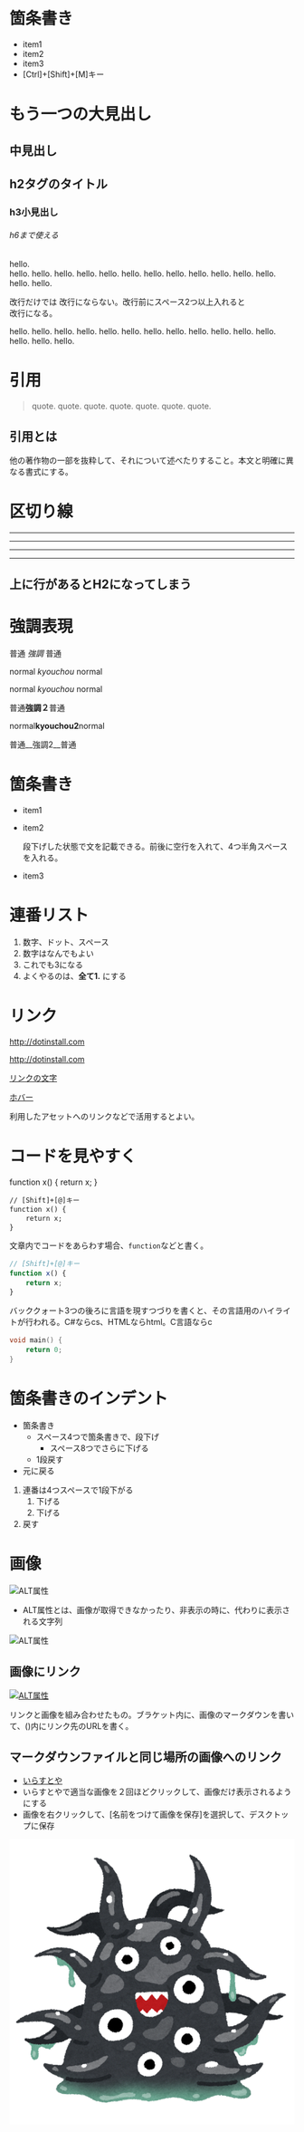 # 箇条書き
- item1
- item2
- item3
- [Ctrl]+[Shift]+[M]キー

もう一つの大見出し
===

中見出し
---

## h2タグのタイトル

### h3小見出し

###### h6まで使える

hello.  
hello. hello. hello. hello. hello. hello. hello. hello. hello. hello. hello. hello. hello. hello.

改行だけでは
改行にならない。改行前にスペース2つ以上入れると  
改行になる。

hello. hello. hello. hello. hello. hello. hello. hello. hello. hello. hello. hello. hello. hello. hello.

# 引用
> quote. quote. quote. quote. quote. quote. quote.

## 引用とは
他の著作物の一部を抜粋して、それについて述べたりすること。本文と明確に異なる書式にする。

# 区切り線

---

***

___

- - -

上に行があるとH2になってしまう
---

# 強調表現
普通 *強調* 普通

normal *kyouchou* normal

normal _kyouchou_ normal

普通**強調２**普通

normal**kyouchou2**normal

普通__強調2__普通

# 箇条書き
- item1
- item2

    段下げした状態で文を記載できる。前後に空行を入れて、4つ半角スペースを入れる。

- item3

# 連番リスト
1. 数字、ドット、スペース
2. 数字はなんでもよい
5. これでも3になる
1. よくやるのは、**全て1.** にする

# リンク
<http://dotinstall.com>

http://dotinstall.com

[リンクの文字](http://dotinstall.com)

[ホバー](http://dotinstall.com "ドットインストール")

利用したアセットへのリンクなどで活用するとよい。

# コードを見やすく

function x() {
    return x;
}

```
// [Shift]+[@]キー
function x() {
    return x;
}
```

文章内でコードをあらわす場合、`function`などと書く。

```javascript
// [Shift]+[@]キー
function x() {
    return x;
}
```

バッククォート3つの後ろに言語を現すつづりを書くと、その言語用のハイライトが行われる。C#ならcs、HTMLならhtml。C言語ならc

```c
void main() {
    return 0;
}
```

# 箇条書きのインデント
- 箇条書き
    - スペース4つで箇条書きで、段下げ
        - スペース8つでさらに下げる
    - 1段戻す
- 元に戻る

1. 連番は4つスペースで1段下がる
    1. 下げる
    1. 下げる
1. 戻す

# 画像
![ALT属性](http://dotinstall.com/img/logo_200x200.png)

- ALT属性とは、画像が取得できなかったり、非表示の時に、代わりに表示される文字列

![ALT属性](http://dotinstall.com/img/logo_200x200.png "ドットインストール")

## 画像にリンク
[![ALT属性](http://dotinstall.com/img/logo_200x200.png "ドットインストール")](http://dotinstall.com)

リンクと画像を組み合わせたもの。ブラケット内に、画像のマークダウンを書いて、()内にリンク先のURLを書く。

## マークダウンファイルと同じ場所の画像へのリンク
- [いらすとや](http://www.irasutoya.com/)
- いらすとやで適当な画像を２回ほどクリックして、画像だけ表示されるようにする
- 画像を右クリックして、[名前をつけて画像を保存]を選択して、デスクトップに保存

![ショゴス](./character_cthulhu_shoggoth.png)
